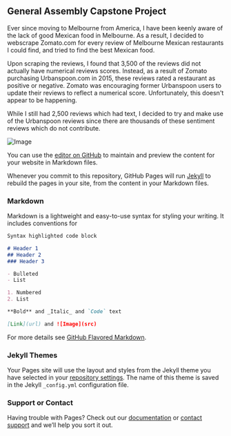 ## General Assembly Capstone Project

Ever since moving to Melbourne from America, I have been keenly aware of the lack of good Mexican food in Melbourne. As a result, I decided to webscrape Zomato.com for every review of Melbourne Mexican restaurants I could find, and tried to find the best Mexican food.

Upon scraping the reviews, I found that 3,500 of the reviews did not actually have numerical reviews scores. Instead, as a result of Zomato purchasing Urbanspoon.com in 2015, these reviews rated a restaurant as positive or negative. Zomato was encouraging former Urbanspoon users to update their reviews to reflect a numerical score. Unfortunately, this doesn't appear to be happening.

While I still had 2,500 reviews which had text, I decided to try and make use of the Urbanspoon reviews since there are thousands of these sentiment reviews which do not contribute.

![Image](https://github.com/SeanTurner026/Zomato-and-Melbourne-Mexican-Restaurants/blob/master/Images/subplots1.png)

You can use the [editor on GitHub](https://github.com/SeanTurner026/Zomato-and-Melbourne-Mexican-Restaurants/edit/master/README.md) to maintain and preview the content for your website in Markdown files.

Whenever you commit to this repository, GitHub Pages will run [Jekyll](https://jekyllrb.com/) to rebuild the pages in your site, from the content in your Markdown files.

### Markdown

Markdown is a lightweight and easy-to-use syntax for styling your writing. It includes conventions for

```markdown
Syntax highlighted code block

# Header 1
## Header 2
### Header 3

- Bulleted
- List

1. Numbered
2. List

**Bold** and _Italic_ and `Code` text

[Link](url) and ![Image](src)
```

For more details see [GitHub Flavored Markdown](https://guides.github.com/features/mastering-markdown/).

### Jekyll Themes

Your Pages site will use the layout and styles from the Jekyll theme you have selected in your [repository settings](https://github.com/SeanTurner026/Zomato-and-Melbourne-Mexican-Restaurants/settings). The name of this theme is saved in the Jekyll `_config.yml` configuration file.

### Support or Contact

Having trouble with Pages? Check out our [documentation](https://help.github.com/categories/github-pages-basics/) or [contact support](https://github.com/contact) and we’ll help you sort it out.
